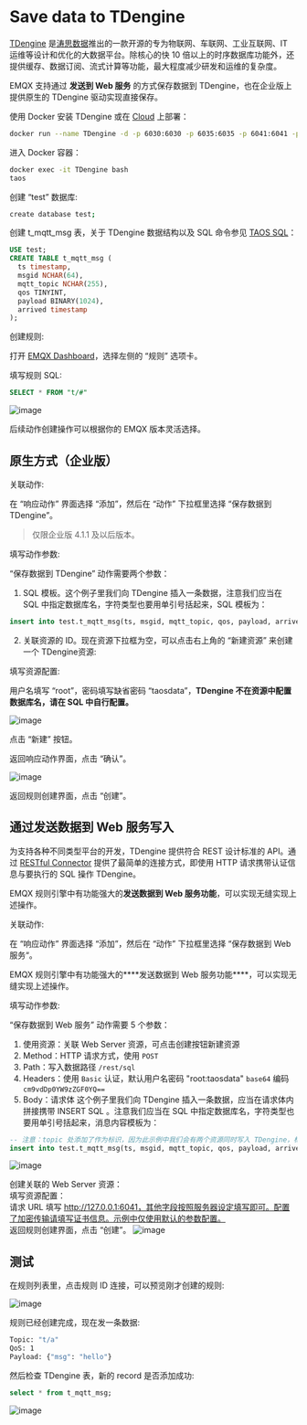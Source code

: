 # Save data to TDengine

[TDengine](https://github.com/taosdata/TDengine) 是[涛思数据](https://www.taosdata.com/cn/)推出的一款开源的专为物联网、车联网、工业互联网、IT 运维等设计和优化的大数据平台。除核心的快 10 倍以上的时序数据库功能外，还提供缓存、数据订阅、流式计算等功能，最大程度减少研发和运维的复杂度。

EMQX 支持通过 **发送到 Web 服务** 的方式保存数据到 TDengine，也在企业版上提供原生的 TDengine 驱动实现直接保存。

使用 Docker 安装 TDengine 或在 [Cloud](https://marketplace.huaweicloud.com/product/OFFI454488918838128640) 上部署：

```bash
docker run --name TDengine -d -p 6030:6030 -p 6035:6035 -p 6041:6041 -p 6030-6040:6030-6040/udp tdengine/tdengine 
```

进入 Docker 容器：

```bash
docker exec -it TDengine bash
taos
```

创建 “test” 数据库:
```bash
create database test;
```
创建 t_mqtt_msg 表，关于 TDengine 数据结构以及 SQL 命令参见 [TAOS SQL](https://www.taosdata.com/cn/documentation/taos-sql/#表管理)：

```sql
USE test;
CREATE TABLE t_mqtt_msg (
  ts timestamp,
  msgid NCHAR(64),
  mqtt_topic NCHAR(255),
  qos TINYINT,
  payload BINARY(1024),
  arrived timestamp
);
```

创建规则:

打开 [EMQX Dashboard](http://127.0.0.1:18083/#/rules)，选择左侧的 “规则” 选项卡。

填写规则 SQL:

```sql
SELECT * FROM "t/#"
```

![image](./assets/rule-engine/rule_sql.png)

后续动作创建操作可以根据你的 EMQX 版本灵活选择。

## 原生方式（企业版）

关联动作:

在 “响应动作” 界面选择 “添加”，然后在 “动作” 下拉框里选择 “保存数据到 TDengine”。

> 仅限企业版 4.1.1 及以后版本。

填写动作参数:

“保存数据到 TDengine” 动作需要两个参数：

1. SQL 模板。这个例子里我们向 TDengine 插入一条数据，注意我们应当在 SQL 中指定数据库名，字符类型也要用单引号括起来，SQL 模板为：

```sql
insert into test.t_mqtt_msg(ts, msgid, mqtt_topic, qos, payload, arrived) values (now, '${id}', '${topic}', ${qos}, '${payload}', ${timestamp})
```

2. 关联资源的 ID。现在资源下拉框为空，可以点击右上角的 “新建资源” 来创建一个 TDengine资源:

填写资源配置:

用户名填写 “root”，密码填写缺省密码 “taosdata”，**TDengine 不在资源中配置数据库名，请在 SQL 中自行配置。**

![image](./assets/rule-engine/TDengine/td_create_resource.png)

点击 “新建” 按钮。

返回响应动作界面，点击 “确认”。

![image](./assets/rule-engine/TDengine/td_creat_action.png)

返回规则创建界面，点击 “创建”。

## 通过发送数据到 Web 服务写入

为支持各种不同类型平台的开发，TDengine 提供符合 REST 设计标准的 API。通过 [RESTful Connector](https://www.taosdata.com/cn/documentation/connector/#RESTful-Connector) 提供了最简单的连接方式，即使用 HTTP 请求携带认证信息与要执行的 SQL 操作 TDengine。

EMQX 规则引擎中有功能强大的**发送数据到 Web 服务功能**，可以实现无缝实现上述操作。

关联动作:

在 “响应动作” 界面选择 “添加”，然后在 “动作” 下拉框里选择 “保存数据到 Web 服务“。

EMQX 规则引擎中有功能强大的***\*发送数据到 Web 服务功能\****，可以实现无缝实现上述操作。

填写动作参数:

“保存数据到 Web 服务” 动作需要 5 个参数：

1. 使用资源：关联 Web Server 资源，可点击创建按钮新建资源
2. Method：HTTP 请求方式，使用 `POST`
3. Path：写入数据路径 `/rest/sql`
4. Headers：使用 `Basic` 认证，默认用户名密码 "root:taosdata" `base64` 编码 `cm9vdDp0YW9zZGF0YQ==`
5. Body：请求体
  这个例子里我们向 TDengine 插入一条数据，应当在请求体内拼接携带 INSERT SQL 。注意我们应当在 SQL 中指定数据库名，字符类型也要用单引号括起来，消息内容模板为：

```sql
-- 注意：topic 处添加了作为标识，因为此示例中我们会有两个资源同时写入 TDengine，标识区分了原生方式与 Web Server 写入的数据
insert into test.t_mqtt_msg(ts, msgid, mqtt_topic, qos, payload, arrived) values (now, '${id}', 'http server ${topic}', ${qos}, '${payload}', ${timestamp})
```

![image](./assets/rule-engine/TDengine/create_data_towebserver.png)

创建关联的 Web Server 资源：
</br>
填写资源配置：
</br>
请求 URL 填写 http://127.0.0.1:6041，其他字段按照服务器设定填写即可。配置了加密传输请填写证书信息。示例中仅使用默认的参数配置。
</br>
返回规则创建界面，点击 “创建”。
![image](./assets/rule-engine/TDengine/td_create_webserver.png)

## 测试

在规则列表里，点击规则 ID 连接，可以预览刚才创建的规则:

![image](./assets/rule-engine/TDengine/td_rule.png)

规则已经创建完成，现在发一条数据:

```bash
Topic: "t/a"
QoS: 1
Payload: {"msg": "hello"}
```

然后检查 TDengine 表，新的 record 是否添加成功:

```sql
select * from t_mqtt_msg;
```

![image](./assets/rule-engine/TDengine/td_queryres.png)
